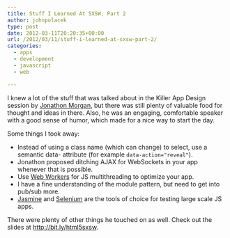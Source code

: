 ```yaml
---
title: Stuff I Learned At SXSW, Part 2
author: johnpolacek
type: post
date: 2012-03-11T20:20:35+00:00
url: /2012/03/11/stuff-i-learned-at-sxsw-part-2/
categories:
  - apps
  - development
  - javascript
  - web

---
```


I knew a lot of the stuff that was talked about in the Killer App Design session by <a href="https://twitter.com/#!/jonathonmorgan" target="_blank" rel="noopener noreferrer" class="broken_link" rel="nofollow">Jonathon Morgan</a>, but there was still plenty of valuable food for thought and ideas in there. Also, he was an engaging, comfortable speaker with a good sense of humor, which made for a nice way to start the day.

Some things I took away:

  * Instead of using a class name (which can change) to select, use a semantic data- attribute (for example `data-action="reveal"`).
  * Jonathon proposed ditching AJAX for WebSockets in your app whenever that is possible.
  * Use <a href="http://www.html5rocks.com/en/tutorials/workers/basics/" target="_blank" rel="noopener noreferrer">Web Workers</a> for JS multithreading to optimize your app.
  * I have a fine understanding of the module pattern, but need to get into pub/sub more.
  * <a href="https://github.com/jasmine/jasmine" target="_blank" rel="noopener noreferrer">Jasmine</a> and <a href="http://seleniumhq.org/" target="_blank" rel="noopener noreferrer">Selenium</a> are the tools of choice for testing large scale JS apps.

There were plenty of other things he touched on as well. Check out the slides at http://bit.ly/html5sxsw.